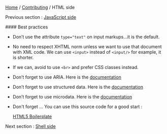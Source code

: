 [Home](../../README.md) / [Contributing](../../CONTRIBUTING.md) / HTML side

Previous section : [JavaScript side](js.md)

#### Best practices

- Don’t use the attribute `type="text"` on input markups...it is the default.

- No need to respect XHTML norm unless we want to use that document with XML code.
  We can use `<input>` instead of `<input/>` for example, it is shorter.
  
- If we can, avoid to use `<br>` and prefer CSS classes instead.

- Don’t forget to use ARIA. Here is the [documentation](https://developer.mozilla.org/en-US/docs/Web/Accessibility/ARIA)

- Don’t forget to use structured data. Here is the 
  [documentation](https://developers.google.com/search/docs/guides/intro-structured-data)
  
- Don’t forget to use microdata. Here is the [documentation](https://www.w3.org/TR/microdata/)

- Don't forget ... You can use this source code for a good start :

  [HTML5 Boilerplate](https://html5boilerplate.com/)
  
Next section : [Shell side](shell.md)
